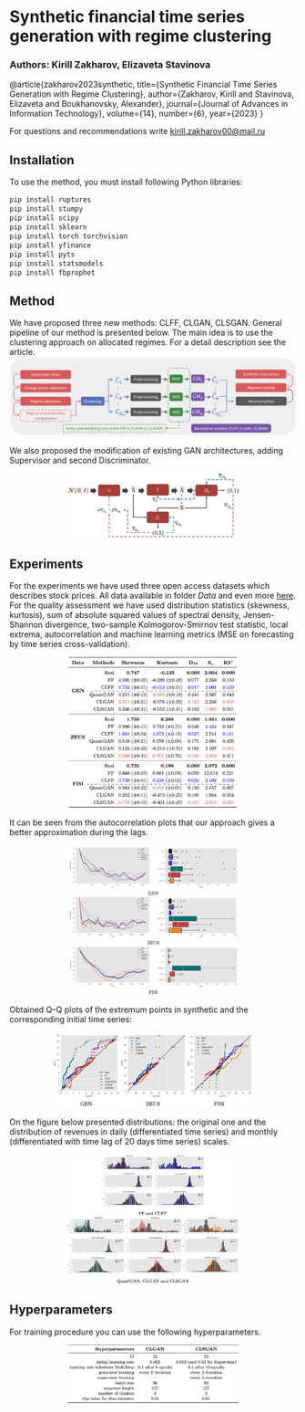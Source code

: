 # Synthetic financial time series generation with regime clustering
### Authors: Kirill Zakharov, Elizaveta Stavinova
@article{zakharov2023synthetic,
  title={Synthetic Financial Time Series Generation with Regime Clustering},
  author={Zakharov, Kirill and Stavinova, Elizaveta and Boukhanovsky, Alexander},
  journal={Journal of Advances in Information Technology},
  volume={14},
  number={6},
  year={2023}
}

For questions and recommendations write kirill.zakharov00@mail.ru
## Installation
To use the method, you must install following Python libraries:
```
pip install ruptures
pip install stumpy
pip install scipy
pip install sklearn
pip install torch torchvision
pip install yfinance
pip install pyts
pip install statsmodels
pip install fbprophet
```

## Method
We have proposed three new methods: CLFF, CLGAN, CLSGAN. General pipeline of our method is presented below. The main idea is to use the clustering approach on allocated regimes. For a detail description see the article.
![Pipeline](https://github.com/kirillzx/CLSGAN/blob/main/images/pipeline_V3-1.png)

We also proposed the modification of existing GAN architectures, adding Supervisor and second Discriminator.
<p align="center">
<img src="https://github.com/kirillzx/CLSGAN/blob/main/images/CLS-GAN_Pipeline-1.png"  width="60%" height="30%">
</p>

## Experiments
For the experiments we have used three open access datasets which describes stock prices. All data available in folder *Data* and even more [here](https://www.kaggle.com/datasets/borismarjanovic/price-volume-data-for-all-us-stocks-etfs).
For the quality assessment we have used distribution statistics (skewness, kurtosis), sum of absolute squared values of spectral density, Jensen-Shannon divergence, two-sample Kolmogorov-Smirnov test statistic, local extrema, autocorrelation and machine learning metrics (MSE on forecasting by time series cross-validation).

<p align="center">
<img src="https://github.com/kirillzx/CLSGAN/blob/main/images/table.png"  width="60%" height="30%">
</p>

It can be seen from the autocorrelation plots that our approach gives a better approximation during the lags.
<p align="center">
<img src="https://github.com/kirillzx/CLSGAN/blob/main/images/autocorr.png"  width="60%" height="30%">
</p>

Obtained Q–Q plots of the extremum points in synthetic and the corresponding initial time series:
<p align="center">
<img src="https://github.com/kirillzx/CLSGAN/blob/main/images/local_extrema.png"  width="70%">
</p>

On the figure below presented distributions: the original one and the distribution of revenues in daily (differentiated time series) and monthly (differentiated with time lag of 20 days time series) scales.
<p align="center">
<img src="https://github.com/kirillzx/CLSGAN/blob/main/images/distributions.png"  width="60%" height="30%">
</p>

## Hyperparameters
For training procedure you can use the following hyperparameters.
<p align="center">
<img src="https://github.com/kirillzx/CLSGAN/blob/main/images/hypers.png"  width="60%" height="30%">
</p>
